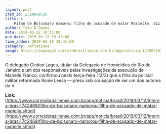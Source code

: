 ```yaml
---
layout: post
item_id: 2520809526
title: >-
    Filho de Bolsonaro namorou filha de acusado de matar Marielle, diz delegado
author: Tatu D'Oquei
date: 2019-03-12 19:13:00
pub_date: 2019-03-12 19:13:00
time_added: 2019-03-18 19:41:00
category: refletimos
image: https://imgsapp2.correiobraziliense.com.br/app/noticia_127983242361/2019/03/12/742469/20190312160404116424u.jpg
---
```


O delegado Giniton Lages, titular da Delegacia de Homicídios do Rio de Janeiro e um dos responsáveis pelas investigações da execução de Marielle Franco, confirmou nesta terça-feira (12/3) que a filha do policial militar reformado Ronie Lessa — preso sob acusação de ser um dos autores do h

**Link:** [https://www.correiobraziliense.com.br/app/noticia/brasil/2019/03/12/interna-brasil,742469/filho-de-bolsonaro-namorou-filha-de-acusado-de-matar-marielle.shtml](https://www.correiobraziliense.com.br/app/noticia/brasil/2019/03/12/interna-brasil,742469/filho-de-bolsonaro-namorou-filha-de-acusado-de-matar-marielle.shtml)

